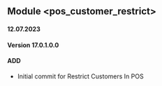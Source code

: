 ## Module <pos_customer_restrict>
#### 12.07.2023
#### Version 17.0.1.0.0
#### ADD
- Initial commit for Restrict Customers In POS